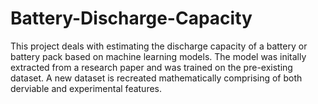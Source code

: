 # Battery-Discharge-Capacity
This project deals with estimating the discharge capacity of a battery or battery pack based on machine learning models. The model was initally extracted from a research paper and was trained on the pre-existing dataset. A new dataset is recreated mathematically comprising of both derviable and experimental features.
